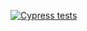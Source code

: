 [![Cypress tests](https://github.com/goofballLogic/stored-groups/workflows/Cypress%20tests/badge.svg)](https://github.com/goofballLogic/stored-groups/actions?query=workflow%3A%22Cypress+tests%22)
